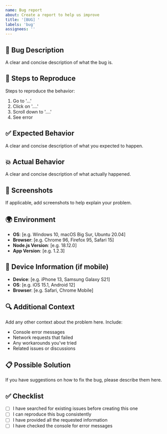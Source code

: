 ```yaml
---
name: Bug report
about: Create a report to help us improve
title: '[BUG] '
labels: 'bug'
assignees: ''
---
```


## 🐛 Bug Description
A clear and concise description of what the bug is.

## 🔄 Steps to Reproduce
Steps to reproduce the behavior:
1. Go to '...'
2. Click on '....'
3. Scroll down to '....'
4. See error

## ✅ Expected Behavior
A clear and concise description of what you expected to happen.

## 💥 Actual Behavior
A clear and concise description of what actually happened.

## 📸 Screenshots
If applicable, add screenshots to help explain your problem.

## 🌍 Environment
- **OS**: [e.g. Windows 10, macOS Big Sur, Ubuntu 20.04]
- **Browser**: [e.g. Chrome 96, Firefox 95, Safari 15]
- **Node.js Version**: [e.g. 18.12.0]
- **App Version**: [e.g. 1.2.3]

## 📱 Device Information (if mobile)
- **Device**: [e.g. iPhone 13, Samsung Galaxy S21]
- **OS**: [e.g. iOS 15.1, Android 12]
- **Browser**: [e.g. Safari, Chrome Mobile]

## 🔍 Additional Context
Add any other context about the problem here. Include:
- Console error messages
- Network requests that failed
- Any workarounds you've tried
- Related issues or discussions

## 📋 Possible Solution
If you have suggestions on how to fix the bug, please describe them here.

## ✅ Checklist
- [ ] I have searched for existing issues before creating this one
- [ ] I can reproduce this bug consistently
- [ ] I have provided all the requested information
- [ ] I have checked the console for error messages
